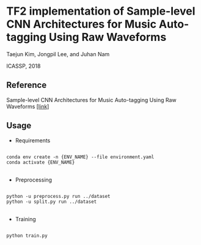 TF2 implementation of Sample-level CNN Architectures for Music Auto-tagging Using Raw Waveforms
==
Taejun Kim, Jongpil Lee, and Juhan Nam

ICASSP, 2018

Reference 
--
Sample-level CNN Architectures for Music Auto-tagging Using Raw Waveforms [ [link] ](https://github.com/tae-jun/resemul)


Usage
--
* Requirements
<pre>
<code>
conda env create -n {ENV_NAME} --file environment.yaml
conda activate {ENV_NAME}
</code>
</pre>

* Preprocessing
<pre>
<code>
python -u preprocess.py run ../dataset
python -u split.py run ../dataset
</code>
</pre>

* Training
<pre>
<code>
python train.py
</code>
</pre>
